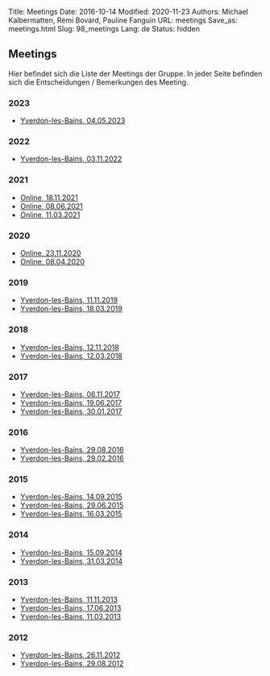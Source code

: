 Title: Meetings
Date: 2016-10-14
Modified: 2020-11-23
Authors: Michael Kalbermatten, Rémi Bovard, Pauline Fanguin
URL: meetings
Save_as: meetings.html
Slug: 98_meetings
Lang: de
Status: hidden

## Meetings

Hier befindet sich die Liste der Meetings der Gruppe. In jeder Seite befinden sich die Entscheidungen / Bemerkungen des Meeting.

### 2023

* [Yverdon-les-Bains, 04.05.2023](meeting_minutes/2023-05-04)

### 2022

* [Yverdon-les-Bains, 03.11.2022](meeting_minutes/2022-11-03)

### 2021

* [Online, 18.11.2021](meeting_minutes/2021-11-18)
* [Online, 08.06.2021](meeting_minutes/2021-06-08)
* [Online, 11.03.2021](meeting_minutes/2021-03-11)

### 2020

* [Online, 23.11.2020](meeting_minutes/2020-11-23)
* [Online, 08.04.2020](meeting_minutes/2020-04-08)

### 2019

* [Yverdon-les-Bains, 11.11.2019](meetings/2019-11-11)
* [Yverdon-les-Bains, 18.03.2019](meetings/2019-03-18)

### 2018

* [Yverdon-les-Bains, 12.11.2018](meetings/2018-11-12)
* [Yverdon-les-Bains, 12.03.2018](meetings/2018-03-12)

### 2017

* [Yverdon-les-Bains, 06.11.2017](meetings/2017-11-06)
* [Yverdon-les-Bains, 19.06.2017](meetings/2017-06-19)
* [Yverdon-les-Bains, 30.01.2017](meetings/2017-01-30)

### 2016

* [Yverdon-les-Bains, 29.08.2016](meetings/2016-08-29)
* [Yverdon-les-Bains, 29.02.2016](meetings/2016-02-29)

### 2015

* [Yverdon-les-Bains, 14.09.2015](meetings/2015-09-14)
* [Yverdon-les-Bains, 29.06.2015](meetings/2015-06-29)
* [Yverdon-les-Bains, 16.03.2015](meetings/2015-03-16)

### 2014

* [Yverdon-les-Bains, 15.09.2014](meetings/2014-09-15)
* [Yverdon-les-Bains, 31.03.2014](meetings/2014-03-31)

### 2013

* [Yverdon-les-Bains, 11.11.2013](meetings/2013-11-11)
* [Yverdon-les-Bains, 17.06.2013](meetings/2013-06-17)
* [Yverdon-les-Bains, 11.03.2013](meetings/2013-03-11)

### 2012

* [Yverdon-les-Bains, 26.11.2012](meetings/2012-11-26)
* [Yverdon-les-Bains, 29.08.2012](meetings/2012-08-29)
